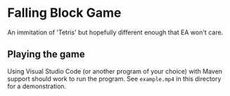 # Falling Block Game

An immitation of 'Tetris' but hopefully different enough that EA won't care.

## Playing the game

Using Visual Studio Code (or another program of your choice) with Maven support should work to run the program.
See `example.mp4` in this directory for a demonstration.